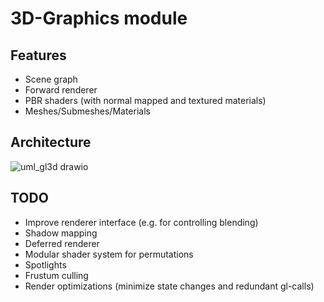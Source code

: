 # 3D-Graphics module
## Features
- Scene graph
- Forward renderer
- PBR shaders (with normal mapped and textured materials)
- Meshes/Submeshes/Materials

## Architecture

![uml_gl3d drawio](https://github.com/NiklasReiche/yage/assets/29310846/721f974d-ecd8-475e-a99d-a2b302ae40de)

## TODO
- Improve renderer interface (e.g. for controlling blending)
- Shadow mapping
- Deferred renderer
- Modular shader system for permutations
- Spotlights
- Frustum culling
- Render optimizations (minimize state changes and redundant gl-calls)